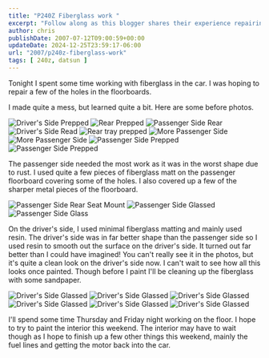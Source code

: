 ```yaml
---
title: "P240Z Fiberglass work "
excerpt: "Follow along as this blogger shares their experience repairing car floorboards using fiberglass, offering before and after photos."
author: chris
publishDate: 2007-07-12T09:00:59+00:00
updateDate: 2024-12-25T23:59:17-06:00
url: "2007/p240z-fiberglass-work"
tags: [ 240z, datsun ]
---
```


Tonight I spent some time working with fiberglass in the car. I was hoping to repair a few of the holes in the floorboards.

I made quite a mess, but learned quite a bit. Here are some before photos.

![Driver's Side Prepped](https://farm2.static.flickr.com/1239/782283845_4a98080c53.jpg)
![Rear Prepped](https://farm2.static.flickr.com/1191/782279103_f6dc23edc9.jpg)
![Passenger Side Rear](https://farm2.static.flickr.com/1405/783148832_a6df33f0c1.jpg)
![Driver's Side Read](https://farm2.static.flickr.com/1163/782269191_d6fa0b7cc4.jpg)
![Rear tray prepped](https://farm2.static.flickr.com/1263/782264087_70a0e9c215.jpg)
![More Passenger Side](https://farm2.static.flickr.com/1389/782259683_327fb1836a.jpg)
![More Passenger Side](https://farm2.static.flickr.com/1406/782254643_7c9e474a2d.jpg)
![Passenger Side Prepped](https://farm2.static.flickr.com/1253/783124258_ae0f26041a.jpg)
![Passenger Side Prepped](https://farm2.static.flickr.com/1345/783119184_472925df95.jpg)

The passenger side needed the most work as it was in the worst shape due to rust. I used quite a few pieces of fiberglass matt on the passenger floorboard covering some of the holes. I also covered up a few of the sharper metal pieces of the floorboard.

![Passenger Side Rear Seat Mount](https://farm2.static.flickr.com/1424/783197250_28ce5b432c.jpg)
![Passenger Side Glassed](https://farm2.static.flickr.com/1148/782316363_c4d5cd8385.jpg)
![Passenger Side Glass](https://farm2.static.flickr.com/1201/782310645_f9e7b3bdf7.jpg)

On the driver's side, I used minimal fiberglass matting and mainly used resin. The driver's side was in far better shape than the passenger side so I used resin to smooth out the surface on the driver's side. It turned out far better than I could have imagined! You can't really see it in the photos, but it's quite a clean look on the driver's side now. I can't wait to see how all this looks once painted. Though before I paint I'll be cleaning up the fiberglass with some sandpaper.

![Driver's Side Glassed](https://farm2.static.flickr.com/1257/783180804_24310b5776.jpg)
![Driver's Side Glassed](https://farm2.static.flickr.com/1343/782300717_6712bc4068.jpg)
![Driver's Side Glassed](https://farm2.static.flickr.com/1260/783171108_1e2817f6d2.jpg)
![Driver's Side Glassed](https://farm2.static.flickr.com/1084/782292067_7163ecacfd.jpg)
![Driver's Side Glassed](https://farm2.static.flickr.com/1401/783206998_46e11df849.jpg)
![Driver's Side Glassed](https://farm2.static.flickr.com/1083/782326631_1c5ecf4a8d.jpg)

I'll spend some time Thursday and Friday night working on the floor. I hope to try to paint the interior this weekend. The interior may have to wait though as I hope to finish up a few other things this weekend, mainly the fuel lines and getting the motor back into the car.

